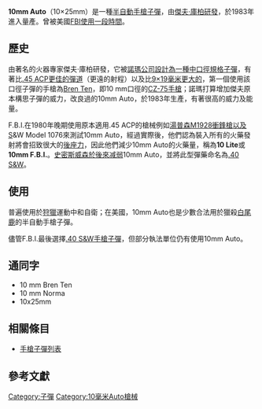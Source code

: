**10mm
Auto**（10×25mm）是一種[半自動手槍](../Page/半自動手槍.md "wikilink")[子彈](../Page/子彈.md "wikilink")，由[傑夫·庫柏研發](https://zh.wikipedia.org/wiki/傑夫·庫柏 "wikilink")，於1983年進入量產。曾被美國[FBI使用一段時間](../Page/联邦调查局.md "wikilink")。

## 歷史

由著名的火器專家傑夫·庫柏研發，它被[諾瑪公司設計為一種中口徑規格子彈](https://zh.wikipedia.org/wiki/諾瑪精密 "wikilink")，有著比[.45
ACP更佳的彈道](../Page/.45_ACP.md "wikilink")（更遠的射程）以及比[9×19毫米更大的](https://zh.wikipedia.org/wiki/9×19mm鲁格弹 "wikilink")，第一個使用該口徑子彈的手槍為[Bren
Ten](../Page/布倫十式半自動手槍.md "wikilink")，即10
mm口徑的[CZ-75手槍](https://zh.wikipedia.org/wiki/CZ-75手槍 "wikilink")；諾瑪打算增加傑夫原本構思子彈的威力，改良過的10mm
Auto，於1983年生產，有著很高的威力及能量。

F.B.I.在1980年晚期使用原本適用.45
ACP的槍械例如[湯普森M1928衝鋒槍以及S](https://zh.wikipedia.org/wiki/湯普森衝鋒槍 "wikilink")\&W
Model 1076來測試10mm
Auto，經過實際後，他們認為裝入所有的火藥發射將會招致很大的[後座力](../Page/後座力.md "wikilink")，因此他們減少10mm
Auto的火藥量，稱為**10 Lite**或**10mm
F.B.I.**。[史密斯威森於後來减弱](https://zh.wikipedia.org/wiki/史密斯威森 "wikilink")10mm
Auto，並將此型彈藥命名為[.40 S\&W](../Page/.40_S&W.md "wikilink")。

## 使用

普遍使用於[狩獵](../Page/狩獵.md "wikilink")運動中和自衛；在美國，10mm
Auto也是少數合法用於獵殺[白尾鹿](../Page/白尾鹿.md "wikilink")的半自動手槍子彈。

儘管F.B.I.最後選擇[.40
S\&W手槍子彈](../Page/.40_S&W.md "wikilink")，但部分執法單位仍有使用10mm
Auto。

## 通同字

  - 10 mm Bren Ten
  - 10 mm Norma
  - 10x25mm

## 相關條目

  - [手槍子彈列表](../Page/手槍子彈列表.md "wikilink")

## 參考文獻

<div class="references-small">

<references>

</references>

</div>

[Category:子彈](https://zh.wikipedia.org/wiki/Category:子彈 "wikilink")
[Category:10毫米Auto槍械](https://zh.wikipedia.org/wiki/Category:10毫米Auto槍械 "wikilink")
